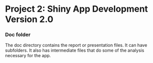 # Project 2: Shiny App Development Version 2.0

### Doc folder

The doc directory contains the report or presentation files. It can have subfolders. It also has intermediate files that do some of the analysis necessary for the app. 
